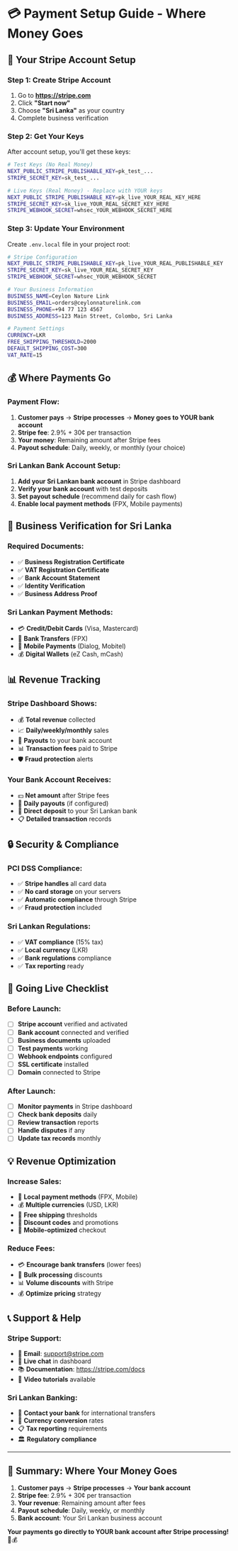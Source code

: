 # 💳 Payment Setup Guide - Where Money Goes

## 🏦 **Your Stripe Account Setup**

### **Step 1: Create Stripe Account**
1. Go to **https://stripe.com**
2. Click **"Start now"**
3. Choose **"Sri Lanka"** as your country
4. Complete business verification

### **Step 2: Get Your Keys**
After account setup, you'll get these keys:

```bash
# Test Keys (No Real Money)
NEXT_PUBLIC_STRIPE_PUBLISHABLE_KEY=pk_test_...
STRIPE_SECRET_KEY=sk_test_...

# Live Keys (Real Money) - Replace with YOUR keys
NEXT_PUBLIC_STRIPE_PUBLISHABLE_KEY=pk_live_YOUR_REAL_KEY_HERE
STRIPE_SECRET_KEY=sk_live_YOUR_REAL_SECRET_KEY_HERE
STRIPE_WEBHOOK_SECRET=whsec_YOUR_WEBHOOK_SECRET_HERE
```

### **Step 3: Update Your Environment**
Create `.env.local` file in your project root:

```bash
# Stripe Configuration
NEXT_PUBLIC_STRIPE_PUBLISHABLE_KEY=pk_live_YOUR_REAL_PUBLISHABLE_KEY
STRIPE_SECRET_KEY=sk_live_YOUR_REAL_SECRET_KEY
STRIPE_WEBHOOK_SECRET=whsec_YOUR_WEBHOOK_SECRET

# Your Business Information
BUSINESS_NAME=Ceylon Nature Link
BUSINESS_EMAIL=orders@ceylonnaturelink.com
BUSINESS_PHONE=+94 77 123 4567
BUSINESS_ADDRESS=123 Main Street, Colombo, Sri Lanka

# Payment Settings
CURRENCY=LKR
FREE_SHIPPING_THRESHOLD=2000
DEFAULT_SHIPPING_COST=300
VAT_RATE=15
```

## 💰 **Where Payments Go**

### **Payment Flow:**
1. **Customer pays** → **Stripe processes** → **Money goes to YOUR bank account**
2. **Stripe fee**: 2.9% + 30¢ per transaction
3. **Your money**: Remaining amount after Stripe fees
4. **Payout schedule**: Daily, weekly, or monthly (your choice)

### **Sri Lankan Bank Account Setup:**
1. **Add your Sri Lankan bank account** in Stripe dashboard
2. **Verify your bank account** with test deposits
3. **Set payout schedule** (recommend daily for cash flow)
4. **Enable local payment methods** (FPX, Mobile payments)

## 🏪 **Business Verification for Sri Lanka**

### **Required Documents:**
- ✅ **Business Registration Certificate**
- ✅ **VAT Registration Certificate**
- ✅ **Bank Account Statement**
- ✅ **Identity Verification**
- ✅ **Business Address Proof**

### **Sri Lankan Payment Methods:**
- 💳 **Credit/Debit Cards** (Visa, Mastercard)
- 🏦 **Bank Transfers** (FPX)
- 📱 **Mobile Payments** (Dialog, Mobitel)
- 💰 **Digital Wallets** (eZ Cash, mCash)

## 📊 **Revenue Tracking**

### **Stripe Dashboard Shows:**
- 💰 **Total revenue** collected
- 📈 **Daily/weekly/monthly** sales
- 🏦 **Payouts** to your bank account
- 📊 **Transaction fees** paid to Stripe
- 🛡️ **Fraud protection** alerts

### **Your Bank Account Receives:**
- 💵 **Net amount** after Stripe fees
- 📅 **Daily payouts** (if configured)
- 🏦 **Direct deposit** to your Sri Lankan bank
- 📋 **Detailed transaction** records

## 🔒 **Security & Compliance**

### **PCI DSS Compliance:**
- ✅ **Stripe handles** all card data
- ✅ **No card storage** on your servers
- ✅ **Automatic compliance** through Stripe
- ✅ **Fraud protection** included

### **Sri Lankan Regulations:**
- ✅ **VAT compliance** (15% tax)
- ✅ **Local currency** (LKR)
- ✅ **Bank regulations** compliance
- ✅ **Tax reporting** ready

## 🚀 **Going Live Checklist**

### **Before Launch:**
- [ ] **Stripe account** verified and activated
- [ ] **Bank account** connected and verified
- [ ] **Business documents** uploaded
- [ ] **Test payments** working
- [ ] **Webhook endpoints** configured
- [ ] **SSL certificate** installed
- [ ] **Domain** connected to Stripe

### **After Launch:**
- [ ] **Monitor payments** in Stripe dashboard
- [ ] **Check bank deposits** daily
- [ ] **Review transaction** reports
- [ ] **Handle disputes** if any
- [ ] **Update tax records** monthly

## 💡 **Revenue Optimization**

### **Increase Sales:**
- 🎯 **Local payment methods** (FPX, Mobile)
- 💰 **Multiple currencies** (USD, LKR)
- 🚚 **Free shipping** thresholds
- 🎁 **Discount codes** and promotions
- 📱 **Mobile-optimized** checkout

### **Reduce Fees:**
- 💳 **Encourage bank transfers** (lower fees)
- 🏦 **Bulk processing** discounts
- 📊 **Volume discounts** with Stripe
- 💰 **Optimize pricing** strategy

## 📞 **Support & Help**

### **Stripe Support:**
- 📧 **Email**: support@stripe.com
- 💬 **Live chat** in dashboard
- 📚 **Documentation**: https://stripe.com/docs
- 🎥 **Video tutorials** available

### **Sri Lankan Banking:**
- 🏦 **Contact your bank** for international transfers
- 💱 **Currency conversion** rates
- 📋 **Tax reporting** requirements
- 🏛️ **Regulatory compliance**

---

## 🎯 **Summary: Where Your Money Goes**

1. **Customer pays** → **Stripe processes** → **Your bank account**
2. **Stripe fee**: 2.9% + 30¢ per transaction
3. **Your revenue**: Remaining amount after fees
4. **Payout schedule**: Daily, weekly, or monthly
5. **Bank account**: Your Sri Lankan business account

**Your payments go directly to YOUR bank account after Stripe processing!** 🏦💰
